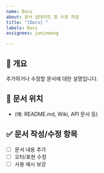 ```yaml
---
name: Docs
about: 문서 업데이트 및 수정 작업
title: "[Docs] "
labels: Docs
assignees: junjeeong

---
```


## 📌 개요  
추가하거나 수정할 문서에 대한 설명입니다.

## 📝 문서 위치  
- (예: README.md, Wiki, API 문서 등)

## ✅ 문서 작성/수정 항목  
- [ ] 문서 내용 추가  
- [ ] 오타/표현 수정  
- [ ] 사용 예시 보강
